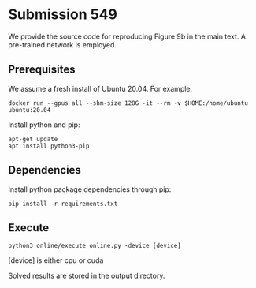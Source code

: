 # Submission 549
We provide the source code for reproducing Figure 9b in the main text. A pre-trained network is employed.

## Prerequisites
We assume a fresh install of Ubuntu 20.04. For example,

```
docker run --gpus all --shm-size 128G -it --rm -v $HOME:/home/ubuntu ubuntu:20.04
```

Install python and pip:
```
apt-get update
apt install python3-pip
```

## Dependencies
Install python package dependencies through pip:

```
pip install -r requirements.txt
```

## Execute
```
python3 online/execute_online.py -device [device]
```
[device] is either cpu or cuda

Solved results are stored in the output directory.
